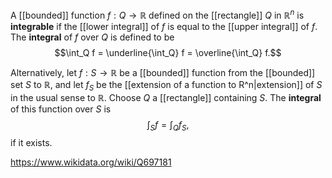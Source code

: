 A [[bounded]] function $f:Q\to\mathbb R$ defined on the [[rectangle]] $Q$ in $\mathbb R^n$ is **integrable** if the [[lower integral]] of $f$ is equal to the [[upper integral]] of $f$. The **integral** of $f$ over $Q$ is defined to be $$\int_Q f = \underline{\int_Q} f = \overline{\int_Q} f.$$

Alternatively, let $f: S\to \mathbb R$ be a [[bounded]] function from the [[bounded]] set $S$ to $\mathbb R$, and let $f_S$ be the [[extension of a function to R^n|extension]] of $S$ in the usual sense to $\mathbb R$. Choose $Q$ a [[rectangle]] containing $S$. The **integral** of this function over $S$ is $$\int_S f = \int_Q f_S,$$ if it exists.

https://www.wikidata.org/wiki/Q697181